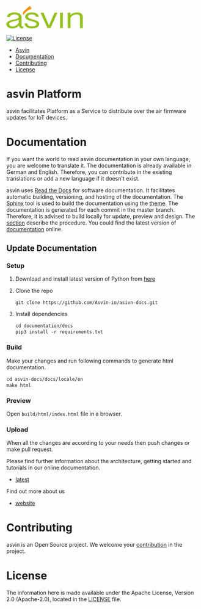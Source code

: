 <img src="images/logo.png" width="200"/>

[![License](https://img.shields.io/badge/License-Apache%202.0-blue.svg)](LICENSE)

- [Asvin](#asvin)
- [Documentation](#documentation)
- [Contributing](#contributing)
- [License](#license)

# asvin Platform

asvin facilitates Platform as a Service to distribute over the air firmware updates for IoT devices.

# Documentation

If you want the world to read asvin documentation in your own language, you are welcome to translate it. The documentation is already available in German and English. Therefore, you can contribute in the existing translations or add a new language if it doesn't exist.

asvin uses [Read the Docs](https://readthedocs.org/) for software documentation. It facilitates automatic building, versioning, and hosting of the documentation. The [Sphinx](https://www.sphinx-doc.org/en/master/) tool is used to build the documentation using the [theme](https://github.com/readthedocs/sphinx_rtd_theme).
The documentation is generated for each commit in the master branch. Therefore, it is advised to build locally for update, preview and design. The [section](#update-documentation) describe the procedure. You could find the latest version of [documentation](https://asvin.readthedocs.io/en/latest/index.html) online.

## Update Documentation

### Setup

1. Download and install latest version of Python from [here](https://www.python.org/downloads/)
2. Clone the repo
   ```
   git clone https://github.com/Asvin-io/asivn-docs.git
   ```
3. Install dependencies

   ```
   cd documentation/docs
   pip3 install -r requirements.txt
   ```

### Build

Make your changes and run following commands to generate html documentation.

```
cd asvin-docs/docs/locale/en
make html
```

### Preview

Open `build/html/index.html` file in a browser.

### Upload

When all the changes are according to your needs then push changes or make pull request.

Please find further information about the architecture, getting started and tutorials in our online documentation.

- [latest](https://asvin.readthedocs.io/en/latest/index.html)

Find out more about us

- [website](https://asvin.io)

# Contributing

asvin is an Open Source project. We welcome your [contribution](https://asvin.readthedocs.io/en/latest/contributing/contributing.html) in the project.

# License

The information here is made available under the Apache License, Version 2.0 (Apache-2.0), located in the [LICENSE](LICENSE) file.
